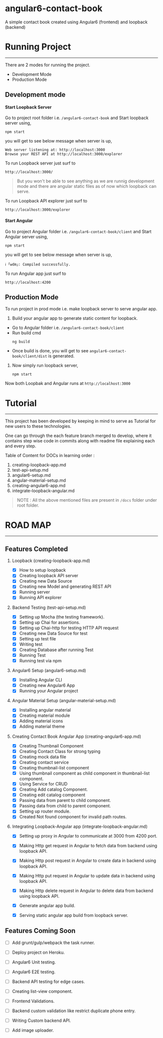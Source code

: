 # angular6-contact-book

A simple contact book created using Angular6 (frontend) and loopback (backend)


# Running Project
***
There are 2 modes for running the project.
  - Development Mode
  - Production Mode

## Development mode

#### Start Loopback Server
Go to project root folder i.e. `/angular6-contact-book` and Start loopback server using,
```
npm start
```

you will get to see below message when server is up,
```
Web server listening at: http://localhost:3000
Browse your REST API at http://localhost:3000/explorer
```

To run Loopback server just surf to
```
http://localhost:3000/
```

> But you won't be able to see anything as we are runnig development mode and there are angular static files as of now which loopback can serve.

To run Loopback API explorer just surf to
```
http://localhost:3000/explorer
```


#### Start Angular
Go to project Angular folder i.e. `/angular6-contact-book/client` and Start Angular server using,
```
npm start
```

you will get to see below message when server is up,
```
ℹ ｢wdm｣: Compiled successfully.
```

To run Angular app just surf to
```
http://localhost:4200
```


## Production Mode
To run project in prod mode i.e. make loopback server to serve angular app.
1. Build your angular app to generate static content for loopback.

  - Go to Angular folder i.e. `/angular6-contact-book/client`
  - Run build cmd
    ```
    ng build
    ```
  - Once build is done, you will get to see `angular6-contact-book/client/dist` is generated.


1. Now simply run loopback server,
    ```
    npm start
    ```

Now both Loopbak and Angular runs at `http://localhost:3000`


# Tutorial
***

This project has been developed by keeping in mind to serve as Tutorial for new users to these technologies.

One can go through the each feature branch merged to develop, where it contains step wise code in commits along with readme file explaining each and every step.

Table of Content for DOCs in learning order :

1. creating-loopback-app.md
1. test-api-setup.md
1. angular6-setup.md
1. angular-material-setup.md
1. creating-angular6-app.md
1. integrate-loopback-angular.md


> NOTE : All the above mentioned files are present in `/docs` folder under root folder.



# ROAD MAP
***

## Features Completed

1. Loopback (creating-loopback-app.md)

    - [X] How to setup loopback
    - [X] Creating loopback API server
    - [X] Creating new Data Source
    - [X] Creating new Model and generating REST API
    - [X] Running server
    - [X] Running API explorer

1. Backend Testing (test-api-setup.md)

    - [X] Setting up Mocha (the testing framework).
    - [X] Setting up Chai for assertions.
    - [X] Setting up Chai-http for testing HTTP API request
    - [X] Creating new Data Source for test
    - [X] Setting up test file
    - [X] Writing test
    - [X] Creating Database after running Test
    - [X] Running Test
    - [X] Running test via npm

1. Angular6 Setup (angular6-setup.md)

    - [X] Installing Angular CLI
    - [X] Creating new Angular6 App
    - [X] Running your Angular project

1. Angular Material Setup (angular-material-setup.md)

    - [X] Installing angular material
    - [X] Creating material module
    - [X] Adding material icons
    - [X] Adding material theme

1. Creating Contact Book Angular App (creating-angular6-app.md)

    - [X] Creating Thumbnail Component
    - [X] Creating Contact Class for strong typing
    - [X] Creating mock data file
    - [X] Creating contact service
    - [X] Creating thumbnail-list component
    - [X] Using thumbnail component as child component in thumbnail-list component.
    - [X] Using Service for CRUD
    - [X] Creating Add catalog Component.
    - [X] Creating edit catalog component
    - [X] Passing data from parent to child component.
    - [X] Passing data from child to parent component.
    - [X] Setting up router module.
    - [X] Created Not found component for invalid path routes.

1. Integrating Loopback-Angular app (integrate-loopback-angular.md)

    - [X] Setting up proxy in Angular to communicate at 3000 from 4200 port.
    - [X] Making Http get request in Angular to fetch data from backend using loopback API.
    - [X] Making Http post request in Angular to create data in backend using loopback API.
    - [X] Making Http put request in Angular to update data in backend using loopback API.
    - [X] Making Http delete request in Angular to delete data from backend using loopback API.
    - [X] Generate angular app build.
    - [X] Serving static angular app build from loopback server.


## Features Coming Soon

  - [ ] Add grunt/gulp/webpack the task runner.
  - [ ] Deploy project on Heroku.
  - [ ] Angular6 Unit testing.
  - [ ] Angular6 E2E testing.
  - [ ] Backend API testing for edge cases.
  - [ ] Creating list-view component.
  - [ ] Frontend Validations.
  - [ ] Backend custom validation like restrict duplicate phone entry.
  - [ ] Writing Custom backend API.
  - [ ] Add image uploader.


